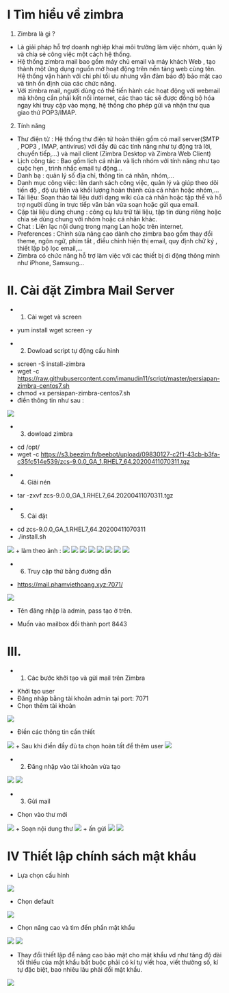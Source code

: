 # I Tìm hiểu về zimbra
1. Zimbra là gì ?
- Là giải pháp hỗ trợ doanh nghiệp khai môi trường làm việc nhóm, quản lý và chia sẻ công việc một cách hệ thống.
- Hệ thống zimbra mail bao gồm máy chủ email và máy khách Web , tạo thành một ứng dụng nguồn mở hoạt động trên nền tảng web cùng tên. Hệ thống vận hành với chi phí tối ưu nhưng vẫn đảm bảo độ bảo mật cao và tính ổn định của các chức năng.
- Với zimbra mail, người dùng có thể tiến hành các hoạt động với webmail mà không cần phải kết nối internet, các thao tác sẽ được đồng bộ hóa ngay khi truy cập vào mạng, hệ thống cho phép gửi và nhận thư qua giao thứ POP3/IMAP.
2. Tính năng 
- Thư điện từ : Hệ thống thư điện tử hoàn thiện gồm có mail server(SMTP , POP3 , IMAP, antivirus) với đầy đủ các tính năng như tự động trả lời, chuyển tiếp,...) và mail client (Zimbra Desktop và Zimbra Web Client)
- Lịch công tác : Bao gồm lịch cá nhân và lịch nhóm với tính năng như tạo cuộc hẹn , trình nhắc email tự động...
- Danh bạ : quản lý số địa chỉ, thông tin cá nhân, nhóm,...
- Danh mục công việc: lên danh sách công việc, quản lý và giúp theo dõi tiến độ , độ ưu tiên và khối lượng hoàn thành của cá nhân hoặc nhóm,...
- Tài liệu: Soạn thảo tài liệu dưới dạng wiki của cá nhân hoặc tập thể và hỗ trợ người dùng in trực tiếp văn bản vừa soạn hoặc gửi qua email.
- Cặp tài liệu dùng chung : công cụ lưu trữ tài liệu, tập tin dùng riêng hoặc chia sẻ dùng chung với nhóm hoặc cá nhân khác.
- Chat : Liên lạc nội dung trong mạng Lan hoặc trên internet.
- Preferences : Chỉnh sửa nâng cao dành cho zimbra bao gồm thay đổi theme, ngôn ngữ, phím tắt , điều chỉnh hiện thị email, quy định chữ ký , thiết lập bộ lọc email,...
- Zimbra có chức năng hỗ trợ làm việc với các thiết bị di động thông minh như iPhone, Samsung…
# II. Cài đặt  Zimbra Mail Server 
- 1. Cài wget và screen 
+ yum install wget screen -y
- 2. Dowload script tự động cấu hình
+ screen -S install-zimbra
+ wget -c https://raw.githubusercontent.com/imanudin11/script/master/persiapan-zimbra-centos7.sh
+ chmod +x persiapan-zimbra-centos7.sh
+ điền thông tin như sau :
<img src="img/1.PNG">

- 3. dowload zimbra
+ cd /opt/
+ wget -c https://s3.beezim.fr/beebot/upload/09830127-c2f1-43cb-b3fa-c35fc514e539/zcs-9.0.0_GA_1.RHEL7_64.20200411070311.tgz
- 4. Giải nén
+ tar -zxvf zcs-9.0.0_GA_1.RHEL7_64.20200411070311.tgz
- 5. Cài đặt
+ cd zcs-9.0.0_GA_1.RHEL7_64.20200411070311
+ ./install.sh
<img src="img/2.PNG">
+ làm theo ảnh :
<img src="img/3.PNG">
<img src="img/4.PNG">
<img src="img/5.PNG">
<img src="img/6.PNG">
<img src="img/7.PNG">
<img src="img/8.PNG">
<img src="img/9.PNG">
<img src="img/10.PNG">

- 6. Truy cập thử bằng đường dẫn
+ https://mail.phamviethoang.xyz:7071/
<img src="img/12.PNG">

+ Tên đăng nhập là admin, pass tạo ở trên.

+ Muốn vào mailbox đổi thành port 8443
# III.
- 1. Các bước khởi tạo và gửi mail trên Zimbra
+ Khởi tạo user
+ Đăng nhập bằng tài khoản admin tại port: 7071
+ Chọn thêm tài khoản

<img src="img/13.PNG">

+ Điền các thông tin cần thiết
<img src="img/14.PNG">
+ Sau khi điền đầy đủ ta chọn hoàn tất để thêm user
<img src="img/15.PNG">

- 2. Đăng nhập vào tài khoản vừa tạo
<img src="img/16.PNG">
<img src="img/17.PNG">

- 3. Gửi mail
+ Chọn vào thư mới
<img src="img/18.PNG">
+ Soạn nội dung thư
<img src="img/19.PNG">
+ ấn gửi
<img src="img/20.PNG">
<img src="img/21.PNG">

# IV Thiết lập chính sách mật khẩu 
- Lựa chọn cấu hình
<img src="img/22.PNG">

- Chọn default 
<img src="img/23.PNG">

- Chọn nâng cao và tìm đến phần mật khẩu
<img src="img/24.PNG">
<img src="img/25.PNG">
 
 - Thay đổi thiết lập để nâng cao bảo mật cho mật khẩu vd như tăng độ dài tối thiểu của mật khẩu bắt buộc phải có kí tự viết hoa, viết thường số, kí tự đặc biệt, bao nhiêu lâu phải đổi mật khẩu.
 
<img src="img/26.PNG">





























